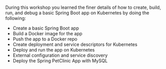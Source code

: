 During this workshop you learned the finer details of how to create, build, run, and debug a basic Spring Boot app on
Kubernetes by doing the following:

*   Create a basic Spring Boot app
*   Build a Docker image for the app
*   Push the app to a Docker repo
*   Create deployment and service descriptors for Kubernetes
*   Deploy and run the app on Kubernetes
*   External configuration and service discovery
*   Deploy the Spring PetClinic App with MySQL
